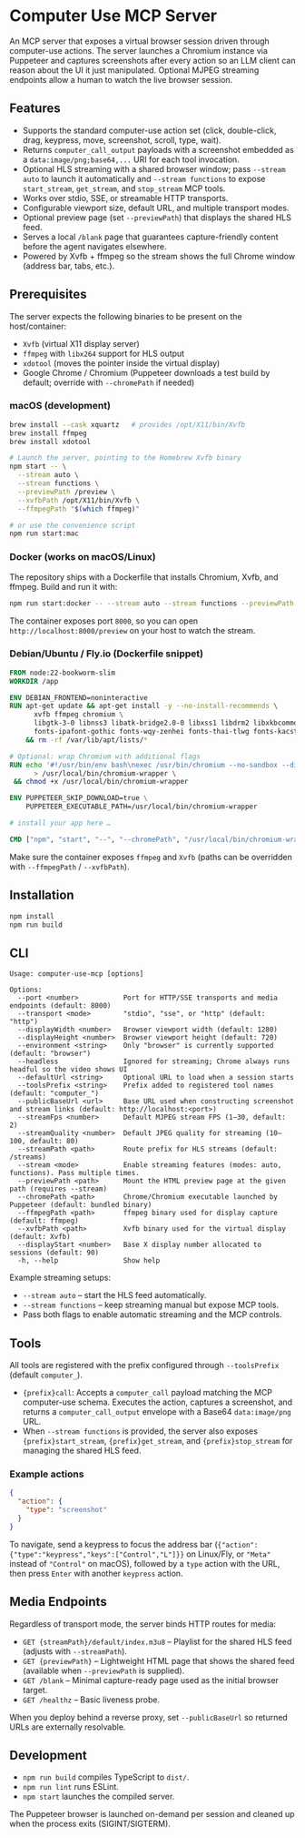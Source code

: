# Computer Use MCP Server

An MCP server that exposes a virtual browser session driven through computer-use actions. The server launches a Chromium instance via Puppeteer and captures screenshots after every action so an LLM client can reason about the UI it just manipulated. Optional MJPEG streaming endpoints allow a human to watch the live browser session.

## Features

- Supports the standard computer-use action set (click, double-click, drag, keypress, move, screenshot, scroll, type, wait).
- Returns `computer_call_output` payloads with a screenshot embedded as a `data:image/png;base64,...` URI for each tool invocation.
- Optional HLS streaming with a shared browser window; pass `--stream auto` to launch it automatically and `--stream functions` to expose `start_stream`, `get_stream`, and `stop_stream` MCP tools.
- Works over stdio, SSE, or streamable HTTP transports.
- Configurable viewport size, default URL, and multiple transport modes.
- Optional preview page (set `--previewPath`) that displays the shared HLS feed.
- Serves a local `/blank` page that guarantees capture-friendly content before the agent navigates elsewhere.
- Powered by Xvfb + ffmpeg so the stream shows the full Chrome window (address bar, tabs, etc.).

## Prerequisites

The server expects the following binaries to be present on the host/container:

- `Xvfb` (virtual X11 display server)
- `ffmpeg` with `libx264` support for HLS output
- `xdotool` (moves the pointer inside the virtual display)
- Google Chrome / Chromium (Puppeteer downloads a test build by default; override with `--chromePath` if needed)


### macOS (development)

```bash
brew install --cask xquartz   # provides /opt/X11/bin/Xvfb
brew install ffmpeg
brew install xdotool

# Launch the server, pointing to the Homebrew Xvfb binary
npm start -- \
  --stream auto \
  --stream functions \
  --previewPath /preview \
  --xvfbPath /opt/X11/bin/Xvfb \
  --ffmpegPath "$(which ffmpeg)"

# or use the convenience script
npm run start:mac
```

### Docker (works on macOS/Linux)

The repository ships with a Dockerfile that installs Chromium, Xvfb, and ffmpeg. Build and run it with:

```bash
npm run start:docker -- --stream auto --stream functions --previewPath /preview
```

The container exposes port `8000`, so you can open `http://localhost:8000/preview` on your host to watch the stream.

### Debian/Ubuntu / Fly.io (Dockerfile snippet)

```dockerfile
FROM node:22-bookworm-slim
WORKDIR /app

ENV DEBIAN_FRONTEND=noninteractive
RUN apt-get update && apt-get install -y --no-install-recommends \
      xvfb ffmpeg chromium \
      libgtk-3-0 libnss3 libatk-bridge2.0-0 libxss1 libdrm2 libxkbcommon0 libgbm1 libasound2 \
      fonts-ipafont-gothic fonts-wqy-zenhei fonts-thai-tlwg fonts-kacst fonts-freefont-ttf \
    && rm -rf /var/lib/apt/lists/*

# Optional: wrap Chromium with additional flags
RUN echo '#!/usr/bin/env bash\nexec /usr/bin/chromium --no-sandbox --disable-dev-shm-usage "$@"' \
      > /usr/local/bin/chromium-wrapper \
 && chmod +x /usr/local/bin/chromium-wrapper

ENV PUPPETEER_SKIP_DOWNLOAD=true \
    PUPPETEER_EXECUTABLE_PATH=/usr/local/bin/chromium-wrapper

# install your app here …

CMD ["npm", "start", "--", "--chromePath", "/usr/local/bin/chromium-wrapper"]
```

Make sure the container exposes `ffmpeg` and `Xvfb` (paths can be overridden with `--ffmpegPath` / `--xvfbPath`).

## Installation

```bash
npm install
npm run build
```

## CLI

```
Usage: computer-use-mcp [options]

Options:
  --port <number>           Port for HTTP/SSE transports and media endpoints (default: 8000)
  --transport <mode>        "stdio", "sse", or "http" (default: "http")
  --displayWidth <number>   Browser viewport width (default: 1280)
  --displayHeight <number>  Browser viewport height (default: 720)
  --environment <string>    Only "browser" is currently supported (default: "browser")
  --headless                Ignored for streaming; Chrome always runs headful so the video shows UI
  --defaultUrl <string>     Optional URL to load when a session starts
  --toolsPrefix <string>    Prefix added to registered tool names (default: "computer_")
  --publicBaseUrl <url>     Base URL used when constructing screenshot and stream links (default: http://localhost:<port>)
  --streamFps <number>      Default MJPEG stream FPS (1–30, default: 2)
  --streamQuality <number>  Default JPEG quality for streaming (10–100, default: 80)
  --streamPath <path>       Route prefix for HLS streams (default: /streams)
  --stream <mode>           Enable streaming features (modes: auto, functions). Pass multiple times.
  --previewPath <path>      Mount the HTML preview page at the given path (requires --stream)
  --chromePath <path>       Chrome/Chromium executable launched by Puppeteer (default: bundled binary)
  --ffmpegPath <path>       ffmpeg binary used for display capture (default: ffmpeg)
  --xvfbPath <path>         Xvfb binary used for the virtual display (default: Xvfb)
  --displayStart <number>   Base X display number allocated to sessions (default: 90)
  -h, --help                Show help
```

Example streaming setups:

- `--stream auto` – start the HLS feed automatically.
- `--stream functions` – keep streaming manual but expose MCP tools.
- Pass both flags to enable automatic streaming and the MCP controls.

## Tools

All tools are registered with the prefix configured through `--toolsPrefix` (default `computer_`).

- `{prefix}call`: Accepts a `computer_call` payload matching the MCP computer-use schema. Executes the action, captures a screenshot, and returns a `computer_call_output` envelope with a Base64 `data:image/png` URL.
- When `--stream functions` is provided, the server also exposes `{prefix}start_stream`, `{prefix}get_stream`, and `{prefix}stop_stream` for managing the shared HLS feed.

### Example actions

```json
{
  "action": {
    "type": "screenshot"
  }
}
```

To navigate, send a keypress to focus the address bar (`{"action":{"type":"keypress","keys":["Control","L"]}}` on Linux/Fly, or `"Meta"` instead of `"Control"` on macOS), followed by a `type` action with the URL, then press `Enter` with another `keypress` action.

## Media Endpoints

Regardless of transport mode, the server binds HTTP routes for media:

- `GET {streamPath}/default/index.m3u8` – Playlist for the shared HLS feed (adjusts with `--streamPath`).
- `GET {previewPath}` – Lightweight HTML page that shows the shared feed (available when `--previewPath` is supplied).
- `GET /blank` – Minimal capture-ready page used as the initial browser target.
- `GET /healthz` – Basic liveness probe.

When you deploy behind a reverse proxy, set `--publicBaseUrl` so returned URLs are externally resolvable.

## Development

- `npm run build` compiles TypeScript to `dist/`.
- `npm run lint` runs ESLint.
- `npm start` launches the compiled server.

The Puppeteer browser is launched on-demand per session and cleaned up when the process exits (SIGINT/SIGTERM).
